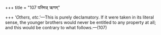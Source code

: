 +++
title = "107 यस्मिन्न् ऋणम्"

+++
‘*Others, etc*.’—This is purely declamatory. If it were taken in its
literal sense, the younger brothers would never be entitled to any
property at all; and this would be contrary to what follows.—(107)



